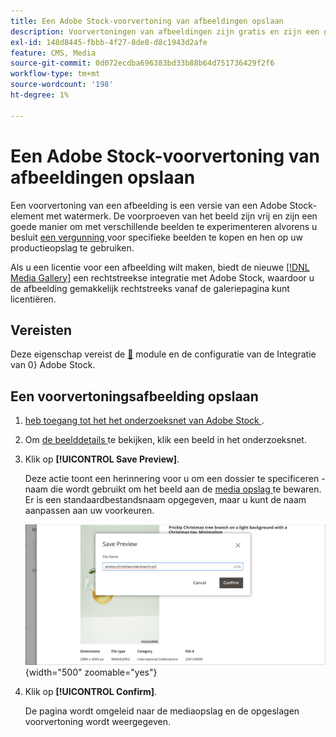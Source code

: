```yaml
---
title: Een Adobe Stock-voorvertoning van afbeeldingen opslaan
description: Voorvertoningen van afbeeldingen zijn gratis en zijn een goede manier om met verschillende Adobe Stock-afbeeldingen te experimenteren voordat u een licentie aanschaft.
exl-id: 148d8445-fbbb-4f27-8de8-d8c1943d2afe
feature: CMS, Media
source-git-commit: 0d072ecdba696383bd33b88b64d751736429f2f6
workflow-type: tm+mt
source-wordcount: '198'
ht-degree: 1%

---
```


# Een Adobe Stock-voorvertoning van afbeeldingen opslaan

Een voorvertoning van een afbeelding is een versie van een Adobe Stock-element met watermerk. De voorproeven van het beeld zijn vrij en zijn een goede manier om met verschillende beelden te experimenteren alvorens u besluit [ een vergunning ](./adobe-stock-license-image.md) voor specifieke beelden te kopen en hen op uw productieopslag te gebruiken.

Als u een licentie voor een afbeelding wilt maken, biedt de nieuwe [[!DNL Media Gallery]](media-gallery.md) een rechtstreekse integratie met Adobe Stock, waardoor u de afbeelding gemakkelijk rechtstreeks vanaf de galeriepagina kunt licentiëren.

## Vereisten

Deze eigenschap vereist de [&#128279;](./adobe-stock.md) module en de configuratie van de Integratie van 0&rbrace; Adobe Stock.

## Een voorvertoningsafbeelding opslaan

1. [ heb toegang tot het het onderzoeksnet van Adobe Stock ](./adobe-stock-manage.md#access-the-adobe-stock-search-grid).

1. Om [ de beelddetails ](./adobe-stock-manage.md#view-image-details) te bekijken, klik een beeld in het onderzoeksnet.

1. Klik op **[!UICONTROL Save Preview]**.

   Deze actie toont een herinnering voor u om een dossier te specificeren - naam die wordt gebruikt om het beeld aan de [ media opslag ](./media-storage.md) te bewaren. Er is een standaardbestandsnaam opgegeven, maar u kunt de naam aanpassen aan uw voorkeuren.

   ![ sparen Adobe Stock voorproefbeeld ](./assets/adobe-stock-save-preview.png){width="500" zoomable="yes"}

1. Klik op **[!UICONTROL Confirm]**.

   De pagina wordt omgeleid naar de mediaopslag en de opgeslagen voorvertoning wordt weergegeven.

